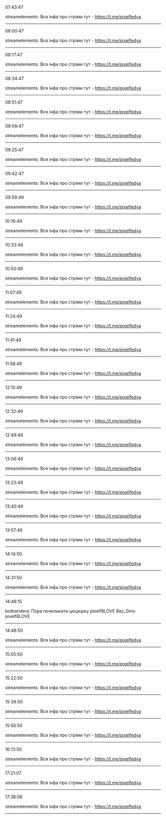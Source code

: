 07:43:47

streamelements: Вся інфа про стріми тут - https://t.me/pixelfedya

---

08:00:47

streamelements: Вся інфа про стріми тут - https://t.me/pixelfedya

---

08:17:47

streamelements: Вся інфа про стріми тут - https://t.me/pixelfedya

---

08:34:47

streamelements: Вся інфа про стріми тут - https://t.me/pixelfedya

---

08:51:47

streamelements: Вся інфа про стріми тут - https://t.me/pixelfedya

---

09:08:47

streamelements: Вся інфа про стріми тут - https://t.me/pixelfedya

---

09:25:47

streamelements: Вся інфа про стріми тут - https://t.me/pixelfedya

---

09:42:47

streamelements: Вся інфа про стріми тут - https://t.me/pixelfedya

---

09:59:49

streamelements: Вся інфа про стріми тут - https://t.me/pixelfedya

---

10:16:49

streamelements: Вся інфа про стріми тут - https://t.me/pixelfedya

---

10:33:49

streamelements: Вся інфа про стріми тут - https://t.me/pixelfedya

---

10:50:49

streamelements: Вся інфа про стріми тут - https://t.me/pixelfedya

---

11:07:49

streamelements: Вся інфа про стріми тут - https://t.me/pixelfedya

---

11:24:49

streamelements: Вся інфа про стріми тут - https://t.me/pixelfedya

---

11:41:49

streamelements: Вся інфа про стріми тут - https://t.me/pixelfedya

---

11:58:49

streamelements: Вся інфа про стріми тут - https://t.me/pixelfedya

---

12:15:49

streamelements: Вся інфа про стріми тут - https://t.me/pixelfedya

---

12:32:49

streamelements: Вся інфа про стріми тут - https://t.me/pixelfedya

---

12:49:49

streamelements: Вся інфа про стріми тут - https://t.me/pixelfedya

---

13:06:49

streamelements: Вся інфа про стріми тут - https://t.me/pixelfedya

---

13:23:49

streamelements: Вся інфа про стріми тут - https://t.me/pixelfedya

---

13:40:49

streamelements: Вся інфа про стріми тут - https://t.me/pixelfedya

---

13:57:49

streamelements: Вся інфа про стріми тут - https://t.me/pixelfedya

---

14:14:50

streamelements: Вся інфа про стріми тут - https://t.me/pixelfedya

---

14:31:50

streamelements: Вся інфа про стріми тут - https://t.me/pixelfedya

---

14:48:15

botbandera: Пора почєликати цюцюрку pixelf8LOVE Bez_Gmo pixelf8LOVE

---

14:48:50

streamelements: Вся інфа про стріми тут - https://t.me/pixelfedya

---

15:05:50

streamelements: Вся інфа про стріми тут - https://t.me/pixelfedya

---

15:22:50

streamelements: Вся інфа про стріми тут - https://t.me/pixelfedya

---

15:39:50

streamelements: Вся інфа про стріми тут - https://t.me/pixelfedya

---

15:56:50

streamelements: Вся інфа про стріми тут - https://t.me/pixelfedya

---

16:13:50

streamelements: Вся інфа про стріми тут - https://t.me/pixelfedya

---

17:21:07

streamelements: Вся інфа про стріми тут - https://t.me/pixelfedya

---

17:38:06

streamelements: Вся інфа про стріми тут - https://t.me/pixelfedya

---

